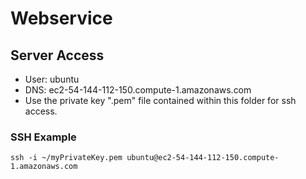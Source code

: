 # Webservice

## Server Access
* User: ubuntu
* DNS: ec2-54-144-112-150.compute-1.amazonaws.com
* Use the private key ".pem" file contained within this folder for ssh access.

### SSH Example
`ssh -i ~/myPrivateKey.pem ubuntu@ec2-54-144-112-150.compute-1.amazonaws.com`

